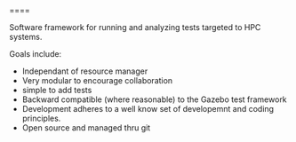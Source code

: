 ====

 Software framework for running and analyzing tests targeted to HPC systems.

 Goals include:
   - Independant of resource manager 
   - Very modular to encourage collaboration  
   - simple to add tests
   - Backward compatible (where reasonable) to the Gazebo test framework
   - Development adheres to a well know set of developemnt and coding principles.
   - Open source and managed thru git  
